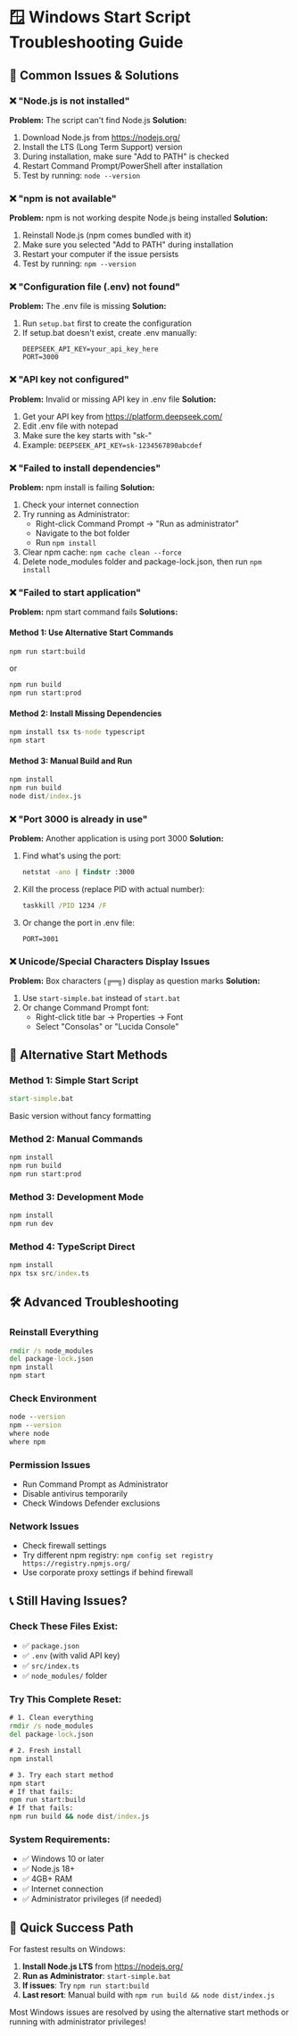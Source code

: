 # 🪟 Windows Start Script Troubleshooting Guide

## 🚨 Common Issues & Solutions

### ❌ **"Node.js is not installed"**

**Problem:** The script can't find Node.js
**Solution:**
1. Download Node.js from https://nodejs.org/
2. Install the LTS (Long Term Support) version
3. During installation, make sure "Add to PATH" is checked
4. Restart Command Prompt/PowerShell after installation
5. Test by running: `node --version`

### ❌ **"npm is not available"**

**Problem:** npm is not working despite Node.js being installed
**Solution:**
1. Reinstall Node.js (npm comes bundled with it)
2. Make sure you selected "Add to PATH" during installation
3. Restart your computer if the issue persists
4. Test by running: `npm --version`

### ❌ **"Configuration file (.env) not found"**

**Problem:** The .env file is missing
**Solution:**
1. Run `setup.bat` first to create the configuration
2. If setup.bat doesn't exist, create .env manually:
   ```
   DEEPSEEK_API_KEY=your_api_key_here
   PORT=3000
   ```

### ❌ **"API key not configured"**

**Problem:** Invalid or missing API key in .env file
**Solution:**
1. Get your API key from https://platform.deepseek.com/
2. Edit .env file with notepad
3. Make sure the key starts with "sk-"
4. Example: `DEEPSEEK_API_KEY=sk-1234567890abcdef`

### ❌ **"Failed to install dependencies"**

**Problem:** npm install is failing
**Solution:**
1. Check your internet connection
2. Try running as Administrator:
   - Right-click Command Prompt → "Run as administrator"
   - Navigate to the bot folder
   - Run `npm install`
3. Clear npm cache: `npm cache clean --force`
4. Delete node_modules folder and package-lock.json, then run `npm install`

### ❌ **"Failed to start application"**

**Problem:** npm start command fails
**Solutions:**

#### Method 1: Use Alternative Start Commands
```cmd
npm run start:build
```
or
```cmd
npm run build
npm run start:prod
```

#### Method 2: Install Missing Dependencies
```cmd
npm install tsx ts-node typescript
npm start
```

#### Method 3: Manual Build and Run
```cmd
npm install
npm run build
node dist/index.js
```

### ❌ **"Port 3000 is already in use"**

**Problem:** Another application is using port 3000
**Solution:**
1. Find what's using the port:
   ```cmd
   netstat -ano | findstr :3000
   ```
2. Kill the process (replace PID with actual number):
   ```cmd
   taskkill /PID 1234 /F
   ```
3. Or change the port in .env file:
   ```
   PORT=3001
   ```

### ❌ **Unicode/Special Characters Display Issues**

**Problem:** Box characters (╔═╗) display as question marks
**Solution:**
1. Use `start-simple.bat` instead of `start.bat`
2. Or change Command Prompt font:
   - Right-click title bar → Properties → Font
   - Select "Consolas" or "Lucida Console"

## 🔧 **Alternative Start Methods**

### **Method 1: Simple Start Script**
```cmd
start-simple.bat
```
Basic version without fancy formatting

### **Method 2: Manual Commands**
```cmd
npm install
npm run build
npm run start:prod
```

### **Method 3: Development Mode**
```cmd
npm install
npm run dev
```

### **Method 4: TypeScript Direct**
```cmd
npm install
npx tsx src/index.ts
```

## 🛠️ **Advanced Troubleshooting**

### **Reinstall Everything**
```cmd
rmdir /s node_modules
del package-lock.json
npm install
npm start
```

### **Check Environment**
```cmd
node --version
npm --version
where node
where npm
```

### **Permission Issues**
- Run Command Prompt as Administrator
- Disable antivirus temporarily
- Check Windows Defender exclusions

### **Network Issues**
- Check firewall settings
- Try different npm registry: `npm config set registry https://registry.npmjs.org/`
- Use corporate proxy settings if behind firewall

## 📞 **Still Having Issues?**

### **Check These Files Exist:**
- ✅ `package.json`
- ✅ `.env` (with valid API key)
- ✅ `src/index.ts`
- ✅ `node_modules/` folder

### **Try This Complete Reset:**
```cmd
# 1. Clean everything
rmdir /s node_modules
del package-lock.json

# 2. Fresh install
npm install

# 3. Try each start method
npm start
# If that fails:
npm run start:build
# If that fails:
npm run build && node dist/index.js
```

### **System Requirements:**
- ✅ Windows 10 or later
- ✅ Node.js 18+ 
- ✅ 4GB+ RAM
- ✅ Internet connection
- ✅ Administrator privileges (if needed)

## 🎯 **Quick Success Path**

For fastest results on Windows:

1. **Install Node.js LTS** from https://nodejs.org/
2. **Run as Administrator**: `start-simple.bat`
3. **If issues**: Try `npm run start:build`
4. **Last resort**: Manual build with `npm run build && node dist/index.js`

Most Windows issues are resolved by using the alternative start methods or running with administrator privileges!
